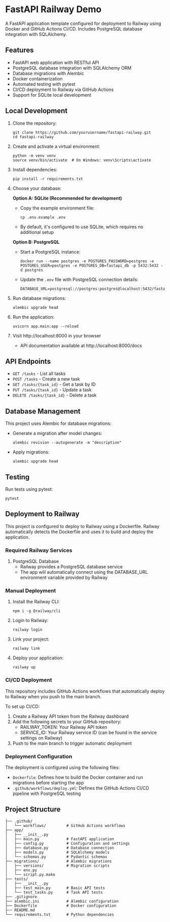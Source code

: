 # FastAPI Railway Demo

A FastAPI application template configured for deployment to Railway using Docker and GitHub Actions CI/CD. Includes PostgreSQL database integration with SQLAlchemy.

## Features

- FastAPI web application with RESTful API
- PostgreSQL database integration with SQLAlchemy ORM
- Database migrations with Alembic
- Docker containerization
- Automated testing with pytest
- CI/CD deployment to Railway via GitHub Actions
- Support for SQLite local development

## Local Development

1. Clone the repository:
   ```
   git clone https://github.com/yourusername/fastapi-railway.git
   cd fastapi-railway
   ```

2. Create and activate a virtual environment:
   ```
   python -m venv venv
   source venv/bin/activate  # On Windows: venv\Scripts\activate
   ```

3. Install dependencies:
   ```
   pip install -r requirements.txt
   ```

4. Choose your database:

   **Option A: SQLite (Recommended for development)**
   - Copy the example environment file:
     ```
     cp .env.example .env
     ```
   - By default, it's configured to use SQLite, which requires no additional setup
   
   **Option B: PostgreSQL**
   - Start a PostgreSQL instance:
     ```
     docker run --name postgres -e POSTGRES_PASSWORD=postgres -e POSTGRES_USER=postgres -e POSTGRES_DB=fastapi_db -p 5432:5432 -d postgres
     ```
   - Update the `.env` file with PostgreSQL connection details:
     ```
     DATABASE_URL=postgresql://postgres:postgres@localhost:5432/fastapi_db
     ```

5. Run database migrations:
   ```
   alembic upgrade head
   ```

6. Run the application:
   ```
   uvicorn app.main:app --reload
   ```

7. Visit http://localhost:8000 in your browser
   - API documentation available at http://localhost:8000/docs

## API Endpoints

- `GET /tasks` - List all tasks
- `POST /tasks` - Create a new task
- `GET /tasks/{task_id}` - Get a task by ID
- `PUT /tasks/{task_id}` - Update a task
- `DELETE /tasks/{task_id}` - Delete a task

## Database Management

This project uses Alembic for database migrations:

- Generate a migration after model changes:
  ```
  alembic revision --autogenerate -m "description"
  ```

- Apply migrations:
  ```
  alembic upgrade head
  ```

## Testing

Run tests using pytest:
```
pytest
```

## Deployment to Railway

This project is configured to deploy to Railway using a Dockerfile. Railway automatically detects the Dockerfile and uses it to build and deploy the application.

### Required Railway Services

1. PostgreSQL Database
   - Railway provides a PostgreSQL database service
   - The app will automatically connect using the DATABASE_URL environment variable provided by Railway

### Manual Deployment

1. Install the Railway CLI:
   ```
   npm i -g @railway/cli
   ```

2. Login to Railway:
   ```
   railway login
   ```

3. Link your project:
   ```
   railway link
   ```

4. Deploy your application:
   ```
   railway up
   ```

### CI/CD Deployment

This repository includes GitHub Actions workflows that automatically deploy to Railway when you push to the main branch.

To set up CI/CD:

1. Create a Railway API token from the Railway dashboard
2. Add the following secrets to your GitHub repository:
   - RAILWAY_TOKEN: Your Railway API token
   - SERVICE_ID: Your Railway service ID (can be found in the service settings on Railway)
3. Push to the main branch to trigger automatic deployment

### Deployment Configuration

The deployment is configured using the following files:

- `Dockerfile`: Defines how to build the Docker container and run migrations before starting the app
- `.github/workflows/deploy.yml`: Defines the GitHub Actions CI/CD pipeline with PostgreSQL testing

## Project Structure

```
├── .github/
│   └── workflows/         # GitHub Actions workflows
├── app/
│   ├── __init__.py
│   ├── main.py            # FastAPI application
│   ├── config.py          # Configuration and settings
│   ├── database.py        # Database connection
│   ├── models.py          # SQLAlchemy models
│   └── schemas.py         # Pydantic schemas
├── migrations/            # Alembic migrations
│   ├── versions/          # Migration scripts
│   ├── env.py
│   └── script.py.mako
├── tests/
│   ├── __init__.py
│   ├── test_main.py       # Basic API tests
│   └── test_tasks.py      # Task API tests
├── .gitignore
├── alembic.ini            # Alembic configuration
├── Dockerfile             # Docker configuration
├── README.md
└── requirements.txt       # Python dependencies
``` 